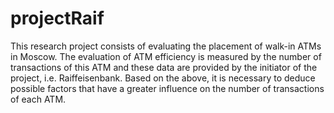 # projectRaif
This research project consists of evaluating the placement of walk-in ATMs in Moscow. The evaluation of ATM efficiency is measured by the number of transactions of this ATM and these data are provided by the initiator of the project, i.e. Raiffeisenbank. Based on the above, it is necessary to deduce possible factors that have a greater influence on the number of transactions of each ATM.
